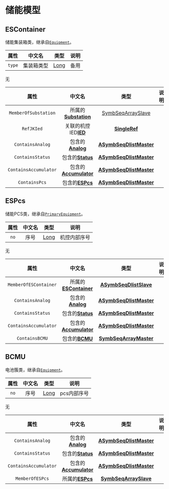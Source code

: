 # 储能模型

## ESContainer

储能集装箱类，继承自[`Equipment`](Abstract-Class.md#equipment)。

<tabs>
    <tab title="维护分区">

| **属性** | **中文名** |               **类型**                | **说明** |
|:------:|:-------:|:-----------------------------------:|:------:|
| `type` |  集装箱类型  | [Long](Base-Attribute-Type.md#long) |   备用   |

</tab>
<tab title="同步分区">
无

</tab>
<tab title="索引分区">

|        **属性**         |                     **中文名**                     |                                **类型**                                 | **说明** |
|:---------------------:|:-----------------------------------------------:|:---------------------------------------------------------------------:|:------:|
| `MemberOfSubstation`  |  所属的[**Substation**](Core-Model.md#substation)  |     [SymbSeqArraySlave](Base-Attribute-Type.md#symbseqarrayslave)     |        |
|      `RefJKIed`       |      关联的机控IED[**IED**](meas-model.md#ied)       |           [**SingleRef**](Base-Attribute-Type.md#singleref)           |        |
|   `ContainsAnalog`    |      包含的[**Analog**](meas-model.md#analog)      | [**ASymbSeqDlistMaster**](Base-Attribute-Type.md#asymbseqdlistmaster) |        |
|   `ContainsStatus`    |      包含的[**Status**](meas-model.md#status)      | [**ASymbSeqDlistMaster**](Base-Attribute-Type.md#asymbseqdlistmaster) |        |
| `ContainsAccumulator` | 包含的[**Accumulator**](meas-model.md#accumulator) | [**ASymbSeqDlistMaster**](Base-Attribute-Type.md#asymbseqdlistmaster) |        |
|     `ContainsPcs`     |       包含的[**ESPcs**](ess-model.md#espcs)        | [**ASymbSeqDlistMaster**](Base-Attribute-Type.md#asymbseqdlistmaster) |        |

</tab>
</tabs>

## ESPcs

储能PCS类，继承自[`PrimaryEquipment`](Abstract-Class.md#primaryequipment)。

<tabs>
    <tab title="维护分区">

| **属性** | **中文名** |               **类型**                | **说明** |
|:------:|:-------:|:-----------------------------------:|:------:|
|  `no`  |   序号    | [Long](Base-Attribute-Type.md#long) | 机控内部序号 |

</tab>
<tab title="同步分区">
无

</tab>
<tab title="索引分区">

|        **属性**         |                     **中文名**                     |                                **类型**                                 | **说明** |
|:---------------------:|:-----------------------------------------------:|:---------------------------------------------------------------------:|:------:|
| `MemberOfESContainer` | 所属的[**ESContainer**](ess-model.md#escontainer)  |  [**ASymbSeqDlistSlave**](Base-Attribute-Type.md#asymbseqdlistslave)  |        |
|   `ContainsAnalog`    |      包含的[**Analog**](meas-model.md#analog)      | [**ASymbSeqDlistMaster**](Base-Attribute-Type.md#asymbseqdlistmaster) |        |
|   `ContainsStatus`    |      包含的[**Status**](meas-model.md#status)      | [**ASymbSeqDlistMaster**](Base-Attribute-Type.md#asymbseqdlistmaster) |        |
| `ContainsAccumulator` | 包含的[**Accumulator**](meas-model.md#accumulator) | [**ASymbSeqDlistMaster**](Base-Attribute-Type.md#asymbseqdlistmaster) |        |
|    `ContainsBCMU`     |        包含的[**BCMU**](ess-model.md#bcmu)         |  [**SymbSeqArrayMaster**](Base-Attribute-Type.md#symbseqarraymaster)  |        |

</tab>

</tabs>

## BCMU

电池簇类，继承自[`Equipment`](Abstract-Class.md#equipment)。

<tabs>
    <tab title="维护分区">

| **属性** | **中文名** |               **类型**                | **说明**  |
|:------:|:-------:|:-----------------------------------:|:-------:|
|  `no`  |   序号    | [Long](Base-Attribute-Type.md#long) | pcs内部序号 |

</tab>
<tab title="同步分区">
无

</tab>
<tab title="索引分区">

|        **属性**         |                     **中文名**                     |                                **类型**                                 | **说明** |
|:---------------------:|:-----------------------------------------------:|:---------------------------------------------------------------------:|:------:|
|   `ContainsAnalog`    |      包含的[**Analog**](meas-model.md#analog)      | [**ASymbSeqDlistMaster**](Base-Attribute-Type.md#asymbseqdlistmaster) |        |
|   `ContainsStatus`    |      包含的[**Status**](meas-model.md#status)      | [**ASymbSeqDlistMaster**](Base-Attribute-Type.md#asymbseqdlistmaster) |        |
| `ContainsAccumulator` | 包含的[**Accumulator**](meas-model.md#accumulator) | [**ASymbSeqDlistMaster**](Base-Attribute-Type.md#asymbseqdlistmaster) |        |
|    `MemberOfESPcs`    |       所属的[**ESPcs**](ess-model.md#espcs)        |   [**SymbSeqArraySlave**](Base-Attribute-Type.md#symbseqarrayslave)   |        |

</tab>

</tabs>